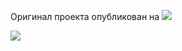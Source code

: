 Оригинал проекта опубликован на <a target="_blank" href="https://infostart.ru/1c/articles/2190404/"><img style="border:0px;" src="https://infostart.ru/bitrix/templates/sandbox_empty/assets/tpl/abo/img/logo.svg"></a>

<a target="_blank" href="https://timeweb.cloud/?i=118883"><img style="border:0px;" src="https://wm.timeweb.ru/images/posters/300x250/300x250-18.jpg"></a>

